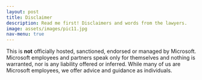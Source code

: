 ```yaml
---
layout: post
title: Disclaimer
description: Read me first! Disclaimers and words from the lawyers. 
image: assets/images/pic11.jpg
nav-menu: true
---
```


This is **not** officially hosted, sanctioned, endorsed or managed by Microsoft. Microsoft employees and partners speak only for themselves and nothing is warranted, nor is any liability offered or inferred. While many of us are Microsoft employees, we offer advice and guidance as individuals.